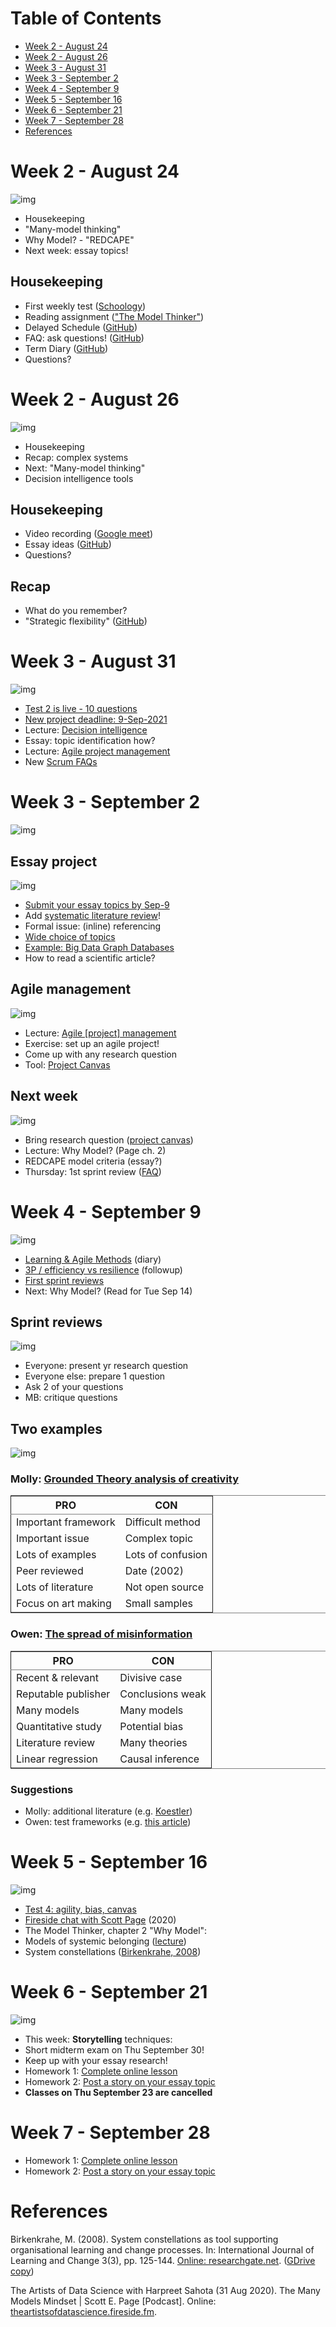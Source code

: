 
# Table of Contents

-   [Week 2 - August 24](#org00a7659)
-   [Week 2 - August 26](#orga37cf65)
-   [Week 3 - August 31](#org752b5db)
-   [Week 3 - September 2](#org6372bb1)
-   [Week 4 - September 9](#org57a1009)
-   [Week 5 - September 16](#org6df4afa)
-   [Week 6 - September 21](#orgceb05c8)
-   [Week 7 - September 28](#org605f460)
-   [References](#org8754aa9)



<a id="org00a7659"></a>

# Week 2 - August 24

![img](./img/keaton.gif)

-   Housekeeping
-   "Many-model thinking"
-   Why Model? - "REDCAPE"
-   Next week: essay topics!


## Housekeeping

-   First weekly test ([Schoology](https://lyon.schoology.com/assignment/5227019586/assessment_questions))
-   Reading assignment (["The Model Thinker"](https://www.amazon.com/Model-Thinker-What-Need-Know/dp/B08WHN4M7S))
-   Delayed Schedule ([GitHub](https://github.com/birkenkrahe/mod482/blob/main/syllabus.md#schedule-and-session-content))
-   FAQ: ask questions! ([GitHub](https://github.com/birkenkrahe/mod482/blob/main/FAQ.md))
-   Term Diary ([GitHub](https://github.com/birkenkrahe/org/blob/master/diary.md#org3b0dc9e))
-   Questions?


<a id="orga37cf65"></a>

# Week 2 - August 26

![img](./img/keaton.gif)

-   Housekeeping
-   Recap: complex systems
-   Next: "Many-model thinking"
-   Decision intelligence tools


## Housekeeping

-   Video recording ([Google meet](https://meet.google.com/ccb-ihqm-akb))
-   Essay ideas ([GitHub](https://github.com/birkenkrahe/mod482/blob/main/2_why_model/followup_08_24_2021.md#essay-ideas))
-   Questions?


## Recap

-   What do you remember?
-   "Strategic flexibility" ([GitHub](https://github.com/birkenkrahe/mod482/blob/main/2_why_model/followup_08_24_2021.md#the-logic-of-failure))


<a id="org752b5db"></a>

# Week 3 - August 31

![img](./img/rugby.gif)

-   [Test 2 is live - 10 questions](https://lyon.schoology.com/assignment/5257398641/assessment_questions)
-   [New project deadline: 9-Sep-2021](https://github.com/birkenkrahe/mod482/blob/main/syllabus.md#schedule-and-session-content)
-   Lecture: [Decision intelligence](https://github.com/birkenkrahe/mod482/tree/main/3_decision_intelligence)
-   Essay: topic identification how?
-   Lecture: [Agile project management](https://github.com/birkenkrahe/mod482/tree/main/4_agile_pm)
-   New [Scrum FAQs](https://github.com/birkenkrahe/org/blob/master/FAQ.md#orge594cc2)


<a id="org6372bb1"></a>

# Week 3 - September 2

![img](./img/autumn.gif)


## Essay project

![img](./img/rugby.gif)

-   [Submit your essay topics by Sep-9](https://github.com/birkenkrahe/mod482/discussions/2)
-   Add [systematic literature review](https://github.com/birkenkrahe/org/blob/master/Systematic_Literature_Review_Example_Table.docx)!
-   Formal issue: (inline) referencing
-   [Wide choice of topics](https://github.com/birkenkrahe/mod482/blob/main/3_decision_intelligence/followup_08_31_2021.md)
-   [Example: Big Data Graph Databases](https://github.com/birkenkrahe/mod482/blob/main/3_decision_intelligence/followup_08_31_2021.md#research-a-topic-based-on-a-scientific-article)
-   How to read a scientific article?


## Agile management

![img](./img/agile.gif)

-   Lecture: [Agile [project] management](https://github.com/birkenkrahe/mod482/tree/main/4_agile_pm)
-   Exercise: set up an agile project!
-   Come up with any research question
-   Tool: [Project Canvas](https://github.com/birkenkrahe/org/blob/master/ProjectCanvas.pdf)


## Next week

![img](./img/redcape.gif)

-   Bring research question ([project canvas](https://github.com/birkenkrahe/org/blob/master/ProjectCanvas.pdf))
-   Lecture: Why Model? (Page ch. 2)
-   REDCAPE model criteria (essay?)
-   Thursday: 1st sprint review ([FAQ](https://github.com/birkenkrahe/org/blob/master/FAQ.md#what-should-we-do-in-the-first-sprint))


<a id="org57a1009"></a>

# Week 4 - September 9

![img](./img/rugby.gif)

-   [Learning & Agile Methods](https://github.com/birkenkrahe/org/blob/master/diary.md) (diary)
-   [3P / efficiency vs resilience](https://github.com/birkenkrahe/mod482/blob/main/4_agile_pm/followup_09_07_2021.md) (followup)
-   [First sprint reviews](https://github.com/birkenkrahe/mod482/discussions/2)
-   Next: Why Model? (Read for Tue Sep 14)


## Sprint reviews

![img](./img/sprint.gif)

-   Everyone: present yr research question
-   Everyone else: prepare 1 question
-   Ask 2 of your questions
-   MB: critique questions


## Two examples

![img](./img/examples.gif)


### Molly: [Grounded Theory analysis of creativity](https://psycnet.apa.org/record/2002-08436-005)

<table border="2" cellspacing="0" cellpadding="6" rules="groups" frame="hsides">


<colgroup>
<col  class="org-left" />

<col  class="org-left" />
</colgroup>
<thead>
<tr>
<th scope="col" class="org-left">PRO</th>
<th scope="col" class="org-left">CON</th>
</tr>
</thead>

<tbody>
<tr>
<td class="org-left">Important framework</td>
<td class="org-left">Difficult method</td>
</tr>


<tr>
<td class="org-left">Important issue</td>
<td class="org-left">Complex topic</td>
</tr>


<tr>
<td class="org-left">Lots of examples</td>
<td class="org-left">Lots of confusion</td>
</tr>


<tr>
<td class="org-left">Peer reviewed</td>
<td class="org-left">Date (2002)</td>
</tr>


<tr>
<td class="org-left">Lots of literature</td>
<td class="org-left">Not open source</td>
</tr>


<tr>
<td class="org-left">Focus on art making</td>
<td class="org-left">Small samples</td>
</tr>
</tbody>
</table>


### Owen: [The spread of misinformation](https://reader.elsevier.com/reader/sd/pii/S2590061720300569?token=CB8A5AB8B610593FD4CB342F3BD7658FFA2053C3D96188C2187DC62C4BECB08B47432F38EB25A429B94B7B391EB77DBE&originRegion=us-east-1&originCreation=20210909135607)

<table border="2" cellspacing="0" cellpadding="6" rules="groups" frame="hsides">


<colgroup>
<col  class="org-left" />

<col  class="org-left" />
</colgroup>
<thead>
<tr>
<th scope="col" class="org-left">PRO</th>
<th scope="col" class="org-left">CON</th>
</tr>
</thead>

<tbody>
<tr>
<td class="org-left">Recent & relevant</td>
<td class="org-left">Divisive case</td>
</tr>


<tr>
<td class="org-left">Reputable publisher</td>
<td class="org-left">Conclusions weak</td>
</tr>


<tr>
<td class="org-left">Many models</td>
<td class="org-left">Many models</td>
</tr>


<tr>
<td class="org-left">Quantitative study</td>
<td class="org-left">Potential bias</td>
</tr>


<tr>
<td class="org-left">Literature review</td>
<td class="org-left">Many theories</td>
</tr>


<tr>
<td class="org-left">Linear regression</td>
<td class="org-left">Causal inference</td>
</tr>
</tbody>
</table>


### Suggestions

-   Molly: additional literature (e.g. [Koestler](https://www.brainpickings.org/2013/05/20/arthur-koestler-creativity-bisociation/))
-   Owen: test frameworks (e.g. [this article](https://theconversation.com/engineers-and-economists-prize-efficiency-but-nature-favors-resilience-lessons-from-texas-covid-19-and-the-737-max-152670))


<a id="org6df4afa"></a>

# Week 5 - September 16

![img](./img/lecture.gif)

-   [Test 4: agility, bias, canvas](https://lyon.schoology.com/assignment/5314232116/assessment_questions)
-   [Fireside chat with Scott Page](#org2a388c1) (2020)
-   The Model Thinker, chapter 2 "Why Model":
-   Models of systemic belonging ([lecture](https://github.com/birkenkrahe/mod482/tree/main/5_why_model))
-   System constellations ([Birkenkrahe, 2008](#org1f5f14e))


<a id="orgceb05c8"></a>

# Week 6 - September 21

![img](./img/storytelling.jpg)

-   This week: **Storytelling** techniques:
-   Short midterm exam on Thu September 30!
-   Keep up with your essay research!
-   Homework 1: [Complete online lesson](https://h5p.org/node/800416)
-   Homework 2: [Post a story on your essay topic](https://github.com/birkenkrahe/mod482/discussions/3)
-   **Classes on Thu September 23 are cancelled**


<a id="org605f460"></a>

# Week 7 - September 28

-   Homework 1: [Complete online lesson](https://h5p.org/node/800416)
-   Homework 2: [Post a story on your essay topic](https://github.com/birkenkrahe/mod482/discussions/3)


<a id="org8754aa9"></a>

# References

<a id="org1f5f14e"></a> Birkenkrahe, M. (2008). System constellations as tool
supporting organisational learning and change processes. In:
International Journal of Learning and Change 3(3),
pp. 125-144. [Online: researchgate.net](https://www.researchgate.net/publication/228635553_System_constellations_as_tool_supporting_organisational_learning_and_change_processes). ([GDrive copy](https://drive.google.com/file/d/16VWX55tpbJptqZOWkrPZB5v1t_5TT5xD/view?usp=sharing))

<a id="org2a388c1"></a> The Artists of Data Science with Harpreet Sahota (31 Aug
2020). The Many Models Mindset | Scott E. Page [Podcast]. Online:
[theartistsofdatascience.fireside.fm](https://theartistsofdatascience.fireside.fm/scott-e-page).


